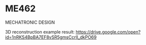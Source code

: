 # ME462
MECHATRONIC DESIGN 

3D reconstruction example result:
https://drive.google.com/open?id=1nRKS4BpBA7EF8vSR5gmsCcrlI_dkPO69


